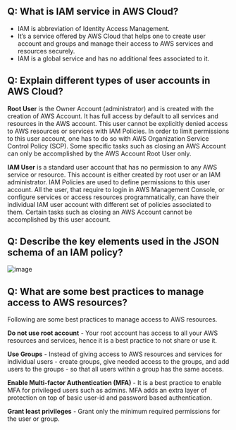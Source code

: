 ## Q: What is IAM service in AWS Cloud?

- IAM is abbreviation of Identity Access Management. 
- It’s a service offered by AWS Cloud that helps one to create user account and groups and manage their access to AWS services and resources securely. 
- IAM is a global service and has no additional fees associated to it. 

## Q: Explain different types of user accounts in AWS Cloud?

**Root User** is the Owner Account (administrator) and is created with the creation of AWS Account. 
It has full access by default to all services and resources in the AWS account. 
This user cannot be explicitly denied access to AWS resources or services with IAM Policies. 
In order to limit permissions to this user account, one has to do so with AWS Organization Service Control Policy (SCP). 
Some specific tasks such as closing an AWS Account can only be accomplished by the AWS Account Root User only. 

**IAM User** is a standard user account that has no permission to any AWS service or resource. This account is either created by root user or an IAM administrator. 
IAM Policies are used to define permissions to this user account. 
All the user, that require to login in AWS Management Console, or configure services or access resources programmatically, can have their individual IAM user account with different set of policies associated to them. 
Certain tasks such as closing an AWS Account cannot be accomplished by this user account.

## Q: Describe the key elements used in the JSON schema of an IAM policy?

![image](https://user-images.githubusercontent.com/33947539/155366058-92c3578d-0c71-46eb-8201-77b2ab515ab4.png)

## Q: What are some best practices to manage access to AWS resources?
 
Following are some best practices to manage access to AWS resources.

**Do not use root account** - Your root account has access to all your AWS resources and services, hence it is a best practice to not share or use it.

**Use Groups** - Instead of giving access to AWS resources and services for individual users - create groups, give needed access to the groups, and add users to the groups - so that all users within a group has the same access.

**Enable Multi-factor Authentication (MFA)** - It is a best practice to enable MFA for privileged users such as admins. MFA adds an extra layer of protection on top of basic user-id and password based authentication.

**Grant least privileges** - Grant only the minimum required permissions for the user or group.

